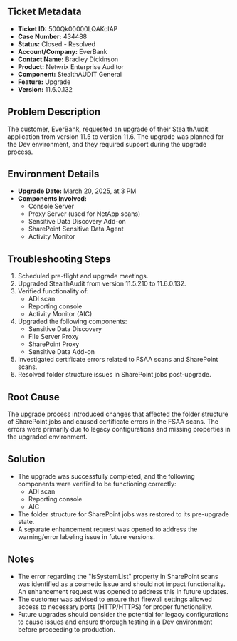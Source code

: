 ## Ticket Metadata
- **Ticket ID:** 500Qk00000LQAKcIAP
- **Case Number:** 434488
- **Status:** Closed - Resolved
- **Account/Company:** EverBank
- **Contact Name:** Bradley Dickinson
- **Product:** Netwrix Enterprise Auditor
- **Component:** StealthAUDIT General
- **Feature:** Upgrade
- **Version:** 11.6.0.132

## Problem Description
The customer, EverBank, requested an upgrade of their StealthAudit application from version 11.5 to version 11.6. The upgrade was planned for the Dev environment, and they required support during the upgrade process.

## Environment Details
- **Upgrade Date:** March 20, 2025, at 3 PM
- **Components Involved:**
  - Console Server
  - Proxy Server (used for NetApp scans)
  - Sensitive Data Discovery Add-on
  - SharePoint Sensitive Data Agent
  - Activity Monitor

## Troubleshooting Steps
1. Scheduled pre-flight and upgrade meetings.
2. Upgraded StealthAudit from version 11.5.210 to 11.6.0.132.
3. Verified functionality of:
   - ADI scan
   - Reporting console
   - Activity Monitor (AIC)
4. Upgraded the following components:
   - Sensitive Data Discovery
   - File Server Proxy
   - SharePoint Proxy
   - Sensitive Data Add-on
5. Investigated certificate errors related to FSAA scans and SharePoint scans.
6. Resolved folder structure issues in SharePoint jobs post-upgrade.

## Root Cause
The upgrade process introduced changes that affected the folder structure of SharePoint jobs and caused certificate errors in the FSAA scans. The errors were primarily due to legacy configurations and missing properties in the upgraded environment.

## Solution
- The upgrade was successfully completed, and the following components were verified to be functioning correctly:
  - ADI scan
  - Reporting console
  - AIC
- The folder structure for SharePoint jobs was restored to its pre-upgrade state.
- A separate enhancement request was opened to address the warning/error labeling issue in future versions.

## Notes
- The error regarding the "IsSystemList" property in SharePoint scans was identified as a cosmetic issue and should not impact functionality. An enhancement request was opened to address this in future updates.
- The customer was advised to ensure that firewall settings allowed access to necessary ports (HTTP/HTTPS) for proper functionality.
- Future upgrades should consider the potential for legacy configurations to cause issues and ensure thorough testing in a Dev environment before proceeding to production.